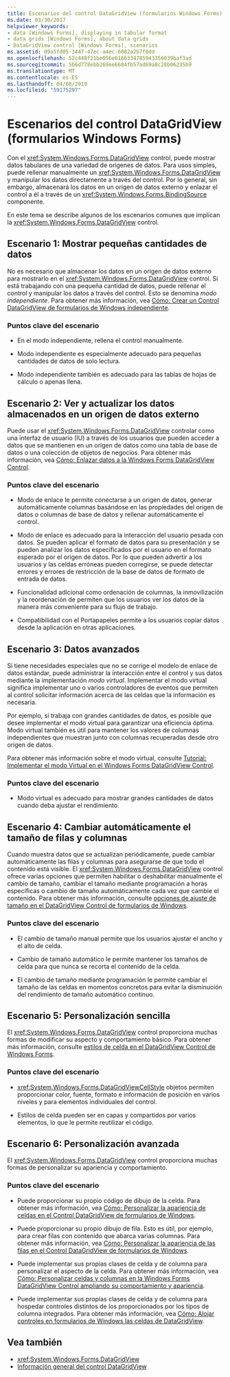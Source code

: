 ```yaml
---
title: Escenarios del control DataGridView (formularios Windows Forms)
ms.date: 03/30/2017
helpviewer_keywords:
- data [Windows Forms], displaying in tabular format
- data grids [Windows Forms], about data grids
- DataGridView control [Windows Forms], scenarios
ms.assetid: 09a5fd05-3447-47ec-a4ec-6082a2b7f0dd
ms.openlocfilehash: 52c448f21be056e6166334785943356039baf3ad
ms.sourcegitcommit: 5b6d778ebb269ee6684fb57ad69a8c28b06235b9
ms.translationtype: MT
ms.contentlocale: es-ES
ms.lasthandoff: 04/08/2019
ms.locfileid: "59175297"
---
```

# <a name="datagridview-control-scenarios-windows-forms"></a>Escenarios del control DataGridView (formularios Windows Forms)
Con el <xref:System.Windows.Forms.DataGridView> control, puede mostrar datos tabulares de una variedad de orígenes de datos. Para usos simples, puede rellenar manualmente un <xref:System.Windows.Forms.DataGridView> y manipular los datos directamente a través del control. Por lo general, sin embargo, almacenará los datos en un origen de datos externo y enlazar el control a él a través de un <xref:System.Windows.Forms.BindingSource> componente.  
  
 En este tema se describe algunos de los escenarios comunes que implican la <xref:System.Windows.Forms.DataGridView> control.  
  
## <a name="scenario-1-displaying-small-amounts-of-data"></a>Escenario 1: Mostrar pequeñas cantidades de datos  
 No es necesario que almacenar los datos en un origen de datos externo para mostrarlo en el <xref:System.Windows.Forms.DataGridView> control. Si está trabajando con una pequeña cantidad de datos, puede rellenar el control y manipular los datos a través del control. Esto se denomina *modo independiente*. Para obtener más información, vea [Cómo: Crear un Control DataGridView de formularios de Windows independiente](how-to-create-an-unbound-windows-forms-datagridview-control.md).  
  
### <a name="scenario-key-points"></a>Puntos clave del escenario  
  
-   En el modo independiente, rellena el control manualmente.  
  
-   Modo independiente es especialmente adecuado para pequeñas cantidades de datos de solo lectura.  
  
-   Modo independiente también es adecuado para las tablas de hojas de cálculo o apenas llena.  
  
## <a name="scenario-2-viewing-and-updating-data-stored-in-an-external-data-source"></a>Escenario 2: Ver y actualizar los datos almacenados en un origen de datos externo  
 Puede usar el <xref:System.Windows.Forms.DataGridView> controlar como una interfaz de usuario (IU) a través de los usuarios que pueden acceder a datos que se mantienen en un origen de datos como una tabla de base de datos o una colección de objetos de negocios. Para obtener más información, vea [Cómo: Enlazar datos a la Windows Forms DataGridView Control](how-to-bind-data-to-the-windows-forms-datagridview-control.md).  
  
### <a name="scenario-key-points"></a>Puntos clave del escenario  
  
-   Modo de enlace le permite conectarse a un origen de datos, generar automáticamente columnas basándose en las propiedades del origen de datos o columnas de base de datos y rellenar automáticamente el control.  
  
-   Modo de enlace es adecuado para la interacción del usuario pesada con datos. Se pueden aplicar el formato de datos para su presentación y se pueden analizar los datos especificados por el usuario en el formato esperado por el origen de datos. Por lo que pueden advertir a los usuarios y las celdas erróneas pueden corregirse, se puede detectar errores y errores de restricción de la base de datos de formato de entrada de datos.  
  
-   Funcionalidad adicional como ordenación de columnas, la inmovilización y la reordenación de permiten que los usuarios ver los datos de la manera más conveniente para su flujo de trabajo.  
  
-   Compatibilidad con el Portapapeles permite a los usuarios copiar datos desde la aplicación en otras aplicaciones.  
  
## <a name="scenario-3-advanced-data"></a>Escenario 3: Datos avanzados  
 Si tiene necesidades especiales que no se corrige el modelo de enlace de datos estándar, puede administrar la interacción entre el control y sus datos mediante la implementación *modo virtual*. Implementar el modo virtual significa implementar uno o varios controladores de eventos que permiten al control solicitar información acerca de las celdas que la información es necesaria.  
  
 Por ejemplo, si trabaja con grandes cantidades de datos, es posible que desee implementar el modo virtual para garantizar una eficiencia óptima. Modo virtual también es útil para mantener los valores de columnas independientes que muestran junto con columnas recuperadas desde otro origen de datos.  
  
 Para obtener más información sobre el modo virtual, consulte [Tutorial: Implementar el modo Virtual en el Windows Forms DataGridView Control](implementing-virtual-mode-wf-datagridview-control.md).  
  
### <a name="scenario-key-points"></a>Puntos clave del escenario  
  
-   Modo virtual es adecuado para mostrar grandes cantidades de datos cuando deba ajustar el rendimiento.  
  
## <a name="scenario-4-automatically-resizing-rows-and-columns"></a>Escenario 4: Cambiar automáticamente el tamaño de filas y columnas  
 Cuando muestra datos que se actualizan periódicamente, puede cambiar automáticamente las filas y columnas para asegurarse de que todo el contenido está visible. El <xref:System.Windows.Forms.DataGridView> control ofrece varias opciones que permiten habilitar o deshabilitar manualmente el cambio de tamaño, cambiar el tamaño mediante programación a horas específicas o cambio de tamaño automáticamente cada vez que cambie el contenido. Para obtener más información, consulte [opciones de ajuste de tamaño en el DataGridView Control de formularios de Windows](sizing-options-in-the-windows-forms-datagridview-control.md).  
  
### <a name="scenario-key-points"></a>Puntos clave del escenario  
  
-   El cambio de tamaño manual permite que los usuarios ajustar el ancho y el alto de celda.  
  
-   Cambio de tamaño automático le permite mantener los tamaños de celda para que nunca se recorta el contenido de la celda.  
  
-   El cambio de tamaño mediante programación le permite cambiar el tamaño de las celdas en momentos concretos para evitar la disminución del rendimiento de tamaño automático continuo.  
  
## <a name="scenario-5-simple-customization"></a>Escenario 5: Personalización sencilla  
 El <xref:System.Windows.Forms.DataGridView> control proporciona muchas formas de modificar su aspecto y comportamiento básico. Para obtener más información, consulte [estilos de celda en el DataGridView Control de Windows Forms](cell-styles-in-the-windows-forms-datagridview-control.md).  
  
### <a name="scenario-key-points"></a>Puntos clave del escenario  
  
-   <xref:System.Windows.Forms.DataGridViewCellStyle> objetos permiten proporcionar color, fuente, formato e información de posición en varios niveles y para elementos individuales del control.  
  
-   Estilos de celda pueden ser en capas y compartidos por varios elementos, lo que le permite reutilizar el código.  
  
## <a name="scenario-6-advanced-customization"></a>Escenario 6: Personalización avanzada  
 El <xref:System.Windows.Forms.DataGridView> control proporciona muchas formas de personalizar su apariencia y comportamiento.  
  
### <a name="scenario-key-points"></a>Puntos clave del escenario  
  
-   Puede proporcionar su propio código de dibujo de la celda. Para obtener más información, vea [Cómo: Personalizar la apariencia de celdas en el Control DataGridView de formularios de Windows](customize-the-appearance-of-cells-in-the-datagrid.md).  
  
-   Puede proporcionar su propio dibujo de fila. Esto es útil, por ejemplo, para crear filas con contenido que abarca varias columnas. Para obtener más información, vea [Cómo: Personalizar la apariencia de las filas en el Control DataGridView de formularios de Windows](customize-the-appearance-of-rows-in-the-datagrid.md).  
  
-   Puede implementar sus propias clases de celda y de columna para personalizar el aspecto de la celda. Para obtener más información, vea [Cómo: Personalizar celdas y columnas en la Windows Forms DataGridView Control ampliando su comportamiento y apariencia](customize-cells-and-columns-in-the-datagrid-by-extending-behavior.md).  
  
-   Puede implementar sus propias clases de celda y de columna para hospedar controles distintos de los proporcionados por los tipos de columna integrados. Para obtener más información, vea [Cómo: Alojar controles en formularios de Windows las celdas de DataGridView](how-to-host-controls-in-windows-forms-datagridview-cells.md).  
  
## <a name="see-also"></a>Vea también

- <xref:System.Windows.Forms.DataGridView>
- [Información general del control DataGridView](datagridview-control-overview-windows-forms.md)
